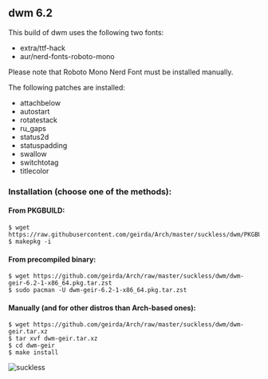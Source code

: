 ## dwm 6.2

This build of dwm uses the following two fonts:

* extra/ttf-hack
* aur/nerd-fonts-roboto-mono

Please note that Roboto Mono Nerd Font must be installed manually.

The following patches are installed:

* attachbelow
* autostart
* rotatestack
* ru_gaps
* status2d
* statuspadding
* swallow
* switchtotag
* titlecolor

### Installation (choose one of the methods):

#### From PKGBUILD:

	$ wget https://raw.githubusercontent.com/geirda/Arch/master/suckless/dwm/PKGBUILD
	$ makepkg -i

#### From precompiled binary:

	$ wget https://github.com/geirda/Arch/raw/master/suckless/dwm/dwm-geir-6.2-1-x86_64.pkg.tar.zst
	$ sudo pacman -U dwm-geir-6.2-1-x86_64.pkg.tar.zst

#### Manually (and for other distros than Arch-based ones):

	$ wget https://github.com/geirda/Arch/raw/master/suckless/dwm/dwm-geir.tar.xz
	$ tar xvf dwm-geir.tar.xz
	$ cd dwm-geir
	$ make install

![suckless](https://raw.githubusercontent.com/geirda/Arch/master/suckless/suckless.png)
